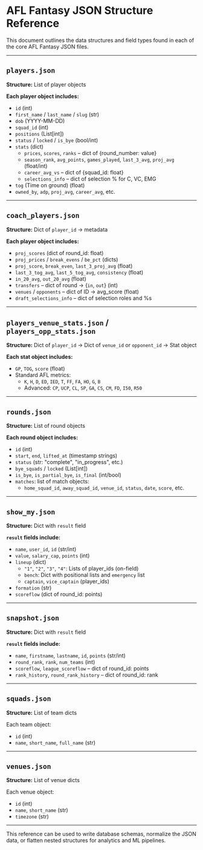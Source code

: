 
# AFL Fantasy JSON Structure Reference

This document outlines the data structures and field types found in each of the core AFL Fantasy JSON files.

---

## `players.json`
**Structure:** List of player objects

**Each player object includes:**
- `id` (int)
- `first_name` / `last_name` / `slug` (str)
- `dob` (YYYY-MM-DD)
- `squad_id` (int)
- `positions` (List[int])
- `status` / `locked` / `is_bye` (bool/int)
- `stats` (dict)
  - `prices`, `scores`, `ranks` – dict of {round_number: value}
  - `season_rank`, `avg_points`, `games_played`, `last_3_avg`, `proj_avg` (float/int)
  - `career_avg_vs` – dict of {squad_id: float}
  - `selections_info` – dict of selection % for C, VC, EMG
- `tog` (Time on ground) (float)
- `owned_by`, `adp`, `proj_avg`, `career_avg`, etc.

---

## `coach_players.json`
**Structure:** Dict of `player_id` → metadata

**Each player object includes:**
- `proj_scores` (dict of round_id: float)
- `proj_prices` / `break_evens` / `be_pct` (dicts)
- `proj_score`, `break_even`, `last_3_proj_avg` (float)
- `last_3_tog_avg`, `last_5_tog_avg`, `consistency` (float)
- `in_20_avg`, `out_20_avg` (float)
- `transfers` – dict of round → {`in`, `out`} (int)
- `venues` / `opponents` – dict of ID → avg_score (float)
- `draft_selections_info` – dict of selection roles and %s

---

## `players_venue_stats.json` / `players_opp_stats.json`
**Structure:** Dict of `player_id` → Dict of `venue_id` or `opponent_id` → Stat object

**Each stat object includes:**
- `GP`, `TOG`, `score` (float)
- Standard AFL metrics:
  - `K`, `H`, `D`, `ED`, `IED`, `T`, `FF`, `FA`, `HO`, `G`, `B`
  - Advanced: `CP`, `UCP`, `CL`, `SP`, `GA`, `CS`, `CM`, `FD`, `I50`, `R50`

---

## `rounds.json`
**Structure:** List of round objects

**Each round object includes:**
- `id` (int)
- `start`, `end`, `lifted_at` (timestamp strings)
- `status` (str: "complete", "in_progress", etc.)
- `bye_squads` / `locked` (List[int])
- `is_bye`, `is_partial_bye`, `is_final` (int/bool)
- `matches`: list of match objects:
  - `home_squad_id`, `away_squad_id`, `venue_id`, `status`, `date`, `score`, etc.

---

## `show_my.json`
**Structure:** Dict with `result` field

**`result` fields include:**
- `name`, `user_id`, `id` (str/int)
- `value`, `salary_cap`, `points` (int)
- `lineup` (dict)
  - `"1"`, `"2"`, `"3"`, `"4"`: Lists of player_ids (on-field)
  - `bench`: Dict with positional lists and `emergency` list
  - `captain`, `vice_captain` (player_ids)
- `formation` (str)
- `scoreflow` (dict of round_id: points)

---

## `snapshot.json`
**Structure:** Dict with `result` field

**`result` fields include:**
- `name`, `firstname`, `lastname`, `id`, `points` (str/int)
- `round_rank`, `rank`, `num_teams` (int)
- `scoreflow`, `league_scoreflow` – dict of round_id: points
- `rank_history`, `round_rank_history` – dict of round_id: rank

---

## `squads.json`
**Structure:** List of team dicts

Each team object:
- `id` (int)
- `name`, `short_name`, `full_name` (str)

---

## `venues.json`
**Structure:** List of venue dicts

Each venue object:
- `id` (int)
- `name`, `short_name` (str)
- `timezone` (str)

---

This reference can be used to write database schemas, normalize the JSON data, or flatten nested structures for analytics and ML pipelines.
